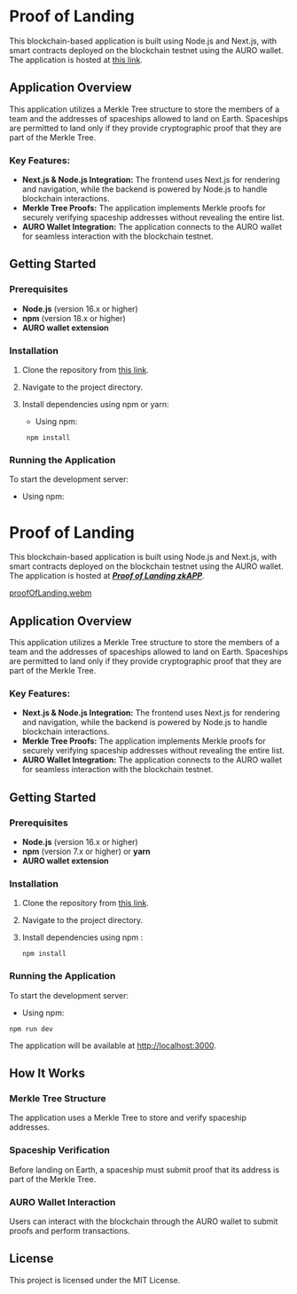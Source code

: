 # Proof of Landing

This blockchain-based application is built using Node.js and Next.js, with smart contracts deployed on the blockchain testnet using the AURO wallet. The application is hosted at [this link](https://spreadzp.github.io/04-zkapp-browser-ui/).

## Application Overview

This application utilizes a Merkle Tree structure to store the members of a team and the addresses of spaceships allowed to land on Earth. Spaceships are permitted to land only if they provide cryptographic proof that they are part of the Merkle Tree.

### Key Features:
- **Next.js & Node.js Integration:** The frontend uses Next.js for rendering and navigation, while the backend is powered by Node.js to handle blockchain interactions.
- **Merkle Tree Proofs:** The application implements Merkle proofs for securely verifying spaceship addresses without revealing the entire list.
- **AURO Wallet Integration:** The application connects to the AURO wallet for seamless interaction with the blockchain testnet.

## Getting Started

### Prerequisites

- **Node.js** (version 16.x or higher)
- **npm** (version 18.x or higher)
- **AURO wallet extension**

### Installation

1. Clone the repository from [this link](https://github.com/spreadzp/04-zkapp-browser-ui.git).

2. Navigate to the project directory.

3. Install dependencies using npm or yarn:

   - Using npm:    
    ```
     npm install 
    ```

### Running the Application

To start the development server:

- Using npm:

# Proof of Landing

This blockchain-based application is built using Node.js and Next.js, with smart contracts deployed on the blockchain testnet using the AURO wallet. The application is hosted at ***[Proof of Landing zkAPP](https://spreadzp.github.io/04-zkapp-browser-ui/)***.

[proofOfLanding.webm](https://github.com/user-attachments/assets/5dbfe363-6284-4c8f-b020-ebea60531508)

## Application Overview

This application utilizes a Merkle Tree structure to store the members of a team and the addresses of spaceships allowed to land on Earth. Spaceships are permitted to land only if they provide cryptographic proof that they are part of the Merkle Tree.

### Key Features:
- **Next.js & Node.js Integration:** The frontend uses Next.js for rendering and navigation, while the backend is powered by Node.js to handle blockchain interactions.
- **Merkle Tree Proofs:** The application implements Merkle proofs for securely verifying spaceship addresses without revealing the entire list.
- **AURO Wallet Integration:** The application connects to the AURO wallet for seamless interaction with the blockchain testnet.

## Getting Started

### Prerequisites

- **Node.js** (version 16.x or higher)
- **npm** (version 7.x or higher) or **yarn**
- **AURO wallet extension**

### Installation

1. Clone the repository from [this link](https://github.com/spreadzp/04-zkapp-browser-ui.git).

2. Navigate to the project directory.

3. Install dependencies using npm :
    
     ```
     npm install
     ```

### Running the Application

To start the development server:

- Using npm:
 ```
 npm run dev
 ```

 
The application will be available at [http://localhost:3000](http://localhost:3000).

## How It Works

### Merkle Tree Structure
The application uses a Merkle Tree to store and verify spaceship addresses.

### Spaceship Verification
Before landing on Earth, a spaceship must submit proof that its address is part of the Merkle Tree.

### AURO Wallet Interaction
Users can interact with the blockchain through the AURO wallet to submit proofs and perform transactions.

## License

This project is licensed under the MIT License.